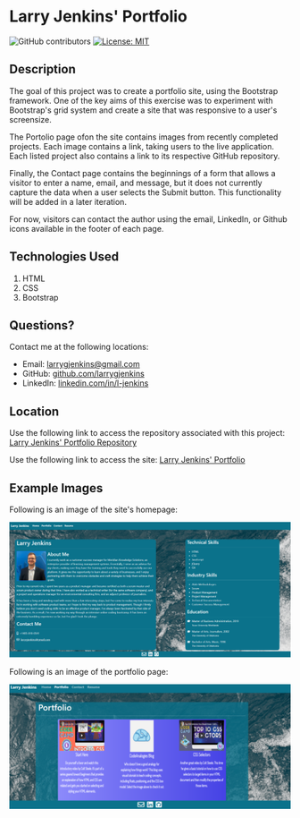 # Larry Jenkins' Portfolio
![GitHub contributors](https://img.shields.io/github/contributors/larrygjenkins/larrygjenkins.github.io)
[![License: MIT](https://img.shields.io/badge/License-MIT-yellow.svg)](https://opensource.org/licenses/MIT)
## Description
The goal of this project was to create a portfolio site, using the Bootstrap framework. One of the key aims of this exercise was to experiment with Bootstrap's grid system and create a site that was responsive to a user's screensize. 

The Portolio page ofon the site contains images from recently completed projects. Each image contains a link, taking users to the live application. Each listed project also contains a link to its respective GitHub repository. 

Finally, the Contact page contains the beginnings of a form that allows a visitor to enter a name, email, and message, but it does not currently capture the data when a user selects the Submit button. This functionality will be added in a later iteration. 

For now, visitors can contact the author using the email, LinkedIn, or Github icons available in the footer of each page.

## Technologies Used
1. HTML
2. CSS
3. Bootstrap

## Questions?
Contact me at the following locations:

* Email: <a href="mailto:larrygjenkins@gmail.com">larrygjenkins@gmail.com</a>
* GitHub: <a href="https://github.com/larrygjenkins">github.com/larrygjenkins</a>
* LinkedIn: <a href="https://www.linkedin.com/in/l-jenkins/">linkedin.com/in/l-jenkins</a>

## Location
Use the following link to access the repository associated with this project: [Larry Jenkins' Portfolio Repository](https://github.com/larrygjenkins/larrygjenkins.github.io)

Use the following link to access the site: [Larry Jenkins' Portfolio](https://larrygjenkins.github.io/index.html)

## Example Images
Following is an image of the site's homepage:

![Larry Jenkins' Portfolio Homepage](./assets/images/AboutMeScreenshot.PNG)

Following is an image of the portfolio page:

![Larry Jenkins' Portfolio Homepage](./assets/images/PortfolioPageScreenshot.PNG)
